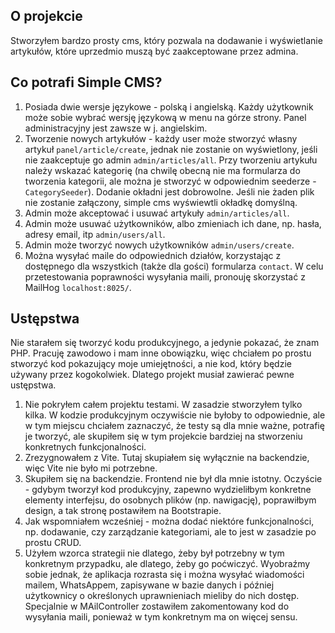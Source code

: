 ## O projekcie
Stworzyłem bardzo prosty cms, który pozwala na dodawanie i wyświetlanie artykułów, które uprzedmio muszą być zaakceptowane przez admina.

## Co potrafi Simple CMS? 
1. Posiada dwie wersje językowe - polską i angielską. Każdy użytkownik może sobie wybrać wersję językową w menu na górze strony. Panel administracyjny jest zawsze w j. angielskim.
2. Tworzenie nowych artykułów - każdy user może stworzyć własny artykuł `panel/article/create`, jednak nie zostanie on wyświetlony, jeśli nie zaakceptuje go admin `admin/articles/all`. Przy tworzeniu artykułu należy wskazać  kategorię (na  chwilę obecną nie ma formularza do tworzenia kategorii, ale można je stworzyć w odpowiednim seederze - `CategorySeeder`). Dodanie okładni jest dobrowolne. Jeśli nie żaden plik nie zostanie załączony, simple cms wyświewtli okładkę domyślną.
3. Admin może akceptować i usuwać artykuły `admin/articles/all`.
4. Admin może usuwać użytkowników, albo zmieniach ich dane, np. hasła, adresy email, itp `admin/users/all`.
5. Admin może tworzyć nowych użytkowników `admin/users/create`.
6. Można wysyłać maile do odpowiednich działów, korzystając z dostępnego dla wszystkich (także dla gości) formularza `contact`. W celu przetestowania poprawności wysyłania maili, pronouję skorzystać z MailHog `localhost:8025/`.

## Ustępstwa
Nie starałem się tworzyć kodu produkcyjnego, a jedynie pokazać, że znam PHP. Pracuję zawodowo i mam inne obowiązku, więc chciałem po prostu stworzyć kod pokazujący moje umiejętności, a nie kod, który będzie używany przez kogokolwiek. Dlatego projekt musiał zawierać pewne ustępstwa.

1. Nie pokryłem całem projektu testami. W zasadzie stworzyłem tylko kilka. W kodzie produkcyjnym oczywiście nie byłoby to odpowiednie, ale w tym miejscu chciałem zaznaczyć, że testy są dla mnie ważne, potrafię je tworzyć, ale skupiłem się w tym projekcie bardziej na stworzeniu konkretnych funkcjonalności.
2. Zrezygnowałem z Vite. Tutaj skupiałem się wyłącznie na backendzie, więc Vite nie było mi potrzebne.
3. Skupiłem się na backendzie. Frontend nie był dla mnie istotny. Oczyście - gdybym tworzył kod produkcyjny, zapewno wydzieliłbym konkretne elementy interfejsu, do osobnych plików (np. nawigację), poprawiłbym design, a tak stronę postawiłem na Bootstrapie. 
4. Jak wspomniałem wcześniej - można dodać niektóre funkcjonalności, np. dodawanie, czy zarządzanie kategoriami, ale to jest w zasadzie po prostu CRUD.
5. Użyłem wzorca strategii nie dlatego, żeby był potrzebny w tym konkretnym przypadku, ale dlatego, żeby go poćwiczyć. Wyobraźmy sobie jednak, że aplikacja rozrasta się i można wysyłać wiadomości  mailem, WhatsAppem, zapisywane w bazie danych i później użytkownicy o określonych uprawnieniach mieliby do nich dostęp. Specjalnie w MAilController zostawiłem zakomentowany kod do wysyłania maili, ponieważ w tym konkretnym ma on więcej sensu.

